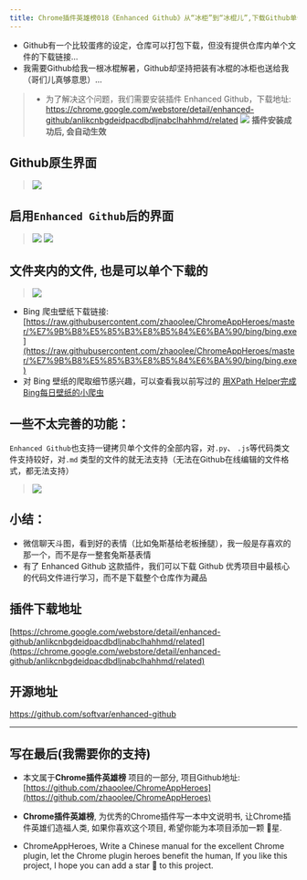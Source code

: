 ```yaml
---
title: Chrome插件英雄榜018《Enhanced Github》从“冰柜”到“冰棍儿”,下载Github单个文件
---
```

- Github有一个比较蛋疼的设定，仓库可以打包下载，但没有提供仓库内单个文件的下载链接...
- 我需要Github给我一根冰棍解暑，Github却坚持把装有冰棍的冰柜也送给我（哥们儿真够意思）...

> - 为了解决这个问题，我们需要安装插件 Enhanced Github，下载地址: https://chrome.google.com/webstore/detail/enhanced-github/anlikcnbgdeidpacdbdljnabclhahhmd/related
> ![](https://www.v2fy.com/asset/018_enhanced_github/3c77583d5b074826978147e5b2e8285f.png)
> **插件安装成功后, 会自动生效**

## Github原生界面
> ![](https://www.v2fy.com/asset/018_enhanced_github/4cba402b72db41649c221709bae876fd.png)

## 启用`Enhanced Github`后的界面
> ![](https://www.v2fy.com/asset/018_enhanced_github/ff295aa9c35e421e8f77ce4dc6cc90c3.png)
> ![](https://www.v2fy.com/asset/018_enhanced_github/d745e63736124039b7537d7771748492.png)

## 文件夹内的文件, 也是可以单个下载的
> ![](https://www.v2fy.com/asset/018_enhanced_github/d16de18594b24c9c98eac1a74e58eaa8.png)
- Bing 爬虫壁纸下载链接: [https://raw.githubusercontent.com/zhaoolee/ChromeAppHeroes/master/%E7%9B%B8%E5%85%B3%E8%B5%84%E6%BA%90/bing/bing.exe](https://raw.githubusercontent.com/zhaoolee/ChromeAppHeroes/master/%E7%9B%B8%E5%85%B3%E8%B5%84%E6%BA%90/bing/bing.exe) 
- 对 Bing 壁纸的爬取细节感兴趣，可以查看我以前写过的 [用XPath Helper完成Bing每日壁纸的小爬虫](https://www.jianshu.com/p/de56618b47d8)

## 一些不太完善的功能：
`Enhanced Github`也支持一键拷贝单个文件的全部内容，对`.py`、 `.js`等代码类文件支持较好，对`.md` 类型的文件的就无法支持（无法在Github在线编辑的文件格式，都无法支持）
> ![](https://www.v2fy.com/asset/018_enhanced_github/87ceec9be9db41bd9e381092b108a52a.gif)

## 小结：
- 微信聊天斗图，看到好的表情（比如兔斯基给老板捶腿），我一般是存喜欢的那一个，而不是存一整套兔斯基表情
- 有了 Enhanced Github 这款插件，我们可以下载 Github 优秀项目中最核心的代码文件进行学习，而不是下载整个仓库作为藏品



## 插件下载地址

[https://chrome.google.com/webstore/detail/enhanced-github/anlikcnbgdeidpacdbdljnabclhahhmd/related](https://chrome.google.com/webstore/detail/enhanced-github/anlikcnbgdeidpacdbdljnabclhahhmd/related)

## 开源地址

https://github.com/softvar/enhanced-github

---

## 写在最后(我需要你的支持)
- 本文属于**Chrome插件英雄榜** 项目的一部分, 项目Github地址: [https://github.com/zhaoolee/ChromeAppHeroes](https://github.com/zhaoolee/ChromeAppHeroes)

- **Chrome插件英雄榜**, 为优秀的Chrome插件写一本中文说明书, 让Chrome插件英雄们造福人类, 如果你喜欢这个项目, 希望你能为本项目添加一颗 🌟星.

- ChromeAppHeroes, Write a Chinese manual for the excellent Chrome plugin, let the Chrome plugin heroes benefit the human, If you like this project, I hope you can add a star 🌟 to this project.




